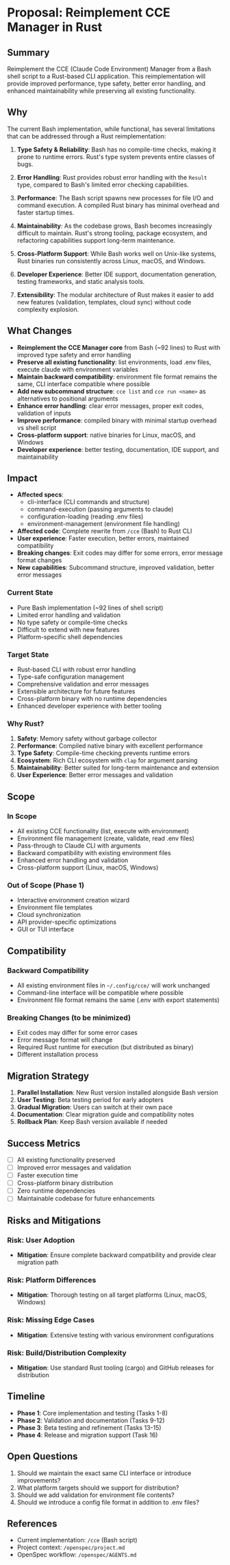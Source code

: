 # Proposal: Reimplement CCE Manager in Rust

## Summary

Reimplement the CCE (Claude Code Environment) Manager from a Bash shell script to a Rust-based CLI application. This reimplementation will provide improved performance, type safety, better error handling, and enhanced maintainability while preserving all existing functionality.

## Why

The current Bash implementation, while functional, has several limitations that can be addressed through a Rust reimplementation:

1. **Type Safety & Reliability**: Bash has no compile-time checks, making it prone to runtime errors. Rust's type system prevents entire classes of bugs.

2. **Error Handling**: Rust provides robust error handling with the `Result` type, compared to Bash's limited error checking capabilities.

3. **Performance**: The Bash script spawns new processes for file I/O and command execution. A compiled Rust binary has minimal overhead and faster startup times.

4. **Maintainability**: As the codebase grows, Bash becomes increasingly difficult to maintain. Rust's strong tooling, package ecosystem, and refactoring capabilities support long-term maintenance.

5. **Cross-Platform Support**: While Bash works well on Unix-like systems, Rust binaries run consistently across Linux, macOS, and Windows.

6. **Developer Experience**: Better IDE support, documentation generation, testing frameworks, and static analysis tools.

7. **Extensibility**: The modular architecture of Rust makes it easier to add new features (validation, templates, cloud sync) without code complexity explosion.

## What Changes

- **Reimplement the CCE Manager core** from Bash (~92 lines) to Rust with improved type safety and error handling
- **Preserve all existing functionality**: list environments, load .env files, execute claude with environment variables
- **Maintain backward compatibility**: environment file format remains the same, CLI interface compatible where possible
- **Add new subcommand structure**: `cce list` and `cce run <name>` as alternatives to positional arguments
- **Enhance error handling**: clear error messages, proper exit codes, validation of inputs
- **Improve performance**: compiled binary with minimal startup overhead vs shell script
- **Cross-platform support**: native binaries for Linux, macOS, and Windows
- **Developer experience**: better testing, documentation, IDE support, and maintainability

## Impact

- **Affected specs**:
  - cli-interface (CLI commands and structure)
  - command-execution (passing arguments to claude)
  - configuration-loading (reading .env files)
  - environment-management (environment file handling)
- **Affected code**: Complete rewrite from `/cce` (Bash) to Rust CLI
- **User experience**: Faster execution, better errors, maintained compatibility
- **Breaking changes**: Exit codes may differ for some errors, error message format changes
- **New capabilities**: Subcommand structure, improved validation, better error messages

### Current State
- Pure Bash implementation (~92 lines of shell script)
- Limited error handling and validation
- No type safety or compile-time checks
- Difficult to extend with new features
- Platform-specific shell dependencies

### Target State
- Rust-based CLI with robust error handling
- Type-safe configuration management
- Comprehensive validation and error messages
- Extensible architecture for future features
- Cross-platform binary with no runtime dependencies
- Enhanced developer experience with better tooling

### Why Rust?
1. **Safety**: Memory safety without garbage collector
2. **Performance**: Compiled native binary with excellent performance
3. **Type Safety**: Compile-time checking prevents runtime errors
4. **Ecosystem**: Rich CLI ecosystem with `clap` for argument parsing
5. **Maintainability**: Better suited for long-term maintenance and extension
6. **User Experience**: Better error messages and validation

## Scope

### In Scope
- All existing CCE functionality (list, execute with environment)
- Environment file management (create, validate, read .env files)
- Pass-through to Claude CLI with arguments
- Backward compatibility with existing environment files
- Enhanced error handling and validation
- Cross-platform support (Linux, macOS, Windows)

### Out of Scope (Phase 1)
- Interactive environment creation wizard
- Environment file templates
- Cloud synchronization
- API provider-specific optimizations
- GUI or TUI interface

## Compatibility

### Backward Compatibility
- All existing environment files in `~/.config/cce/` will work unchanged
- Command-line interface will be compatible where possible
- Environment file format remains the same (.env with export statements)

### Breaking Changes (to be minimized)
- Exit codes may differ for some error cases
- Error message format will change
- Required Rust runtime for execution (but distributed as binary)
- Different installation process

## Migration Strategy

1. **Parallel Installation**: New Rust version installed alongside Bash version
2. **User Testing**: Beta testing period for early adopters
3. **Gradual Migration**: Users can switch at their own pace
4. **Documentation**: Clear migration guide and compatibility notes
5. **Rollback Plan**: Keep Bash version available if needed

## Success Metrics

- [ ] All existing functionality preserved
- [ ] Improved error messages and validation
- [ ] Faster execution time
- [ ] Cross-platform binary distribution
- [ ] Zero runtime dependencies
- [ ] Maintainable codebase for future enhancements

## Risks and Mitigations

### Risk: User Adoption
- **Mitigation**: Ensure complete backward compatibility and provide clear migration path

### Risk: Platform Differences
- **Mitigation**: Thorough testing on all target platforms (Linux, macOS, Windows)

### Risk: Missing Edge Cases
- **Mitigation**: Extensive testing with various environment configurations

### Risk: Build/Distribution Complexity
- **Mitigation**: Use standard Rust tooling (cargo) and GitHub releases for distribution

## Timeline

- **Phase 1**: Core implementation and testing (Tasks 1-8)
- **Phase 2**: Validation and documentation (Tasks 9-12)
- **Phase 3**: Beta testing and refinement (Tasks 13-15)
- **Phase 4**: Release and migration support (Task 16)

## Open Questions

1. Should we maintain the exact same CLI interface or introduce improvements?
2. What platform targets should we support for distribution?
3. Should we add validation for environment file contents?
4. Should we introduce a config file format in addition to .env files?

## References

- Current implementation: `/cce` (Bash script)
- Project context: `/openspec/project.md`
- OpenSpec workflow: `/openspec/AGENTS.md`
